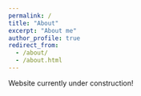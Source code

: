 ```yaml
---
permalink: /
title: "About"
excerpt: "About me"
author_profile: true
redirect_from: 
  - /about/
  - /about.html
---
```


Website currently under construction!